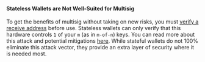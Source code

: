 #### Stateless Wallets are Not Well-Suited for Multisig
To get the benefits of multisig without taking on new risks, you must [verify a receive address](verify-receive-address/) before use.
Stateless wallets can only verify that this hardware controls `1` of your `m` (as in `m-of-n`) keys.
You can read more about this attack and potential mitigations [here](/known-issues/verify-receive-address).
While stateful wallets do not 100% eliminate this attack vector, they provide an extra layer of security where it is needed most.
